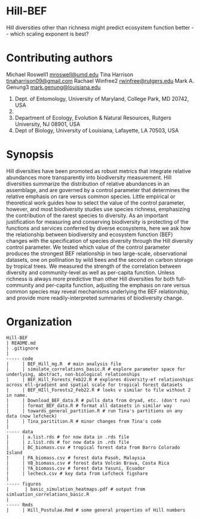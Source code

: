 # Hill-BEF

Hill diversities other than richness might predict ecosystem function better --
which scaling exponent is best?


# Contributing authors

Michael Roswell1 mroswell@umd.edu
Tina Harrison tinaharrison09@gmail.com
Rachael Winfree2 rwinfree@rutgers.edu
Mark A. Genung3 mark.genung@louisiana.edu

1. Dept. of Entomology, University of Maryland, College Park, MD 20742, USA
1. 
1. Department of Ecology, Evolution & Natural Resources, Rutgers University, NJ
08901, USA
1. Dept of Biology, University of Louisiana, Lafayette, LA 70503, USA


# Synopsis 

Hill diversities have been promoted as robust metrics that integrate relative
abundances more transparently into biodiversity measurement. Hill diversities
summarize the distribution of relative abundances in an assemblage, and are
governed by a control parameter that determines the relative emphasis on rare
versus common species. Little empirical or theoretical work guides how to select
the value of the control parameter, however, and most biodiversity studies use
species richness, emphasizing the contribution of the rarest species to
diversity. As an important justification for measuring and conserving
biodiversity is protecting of the functions and services conferred by diverse
ecosystems, here we ask how the relationship between biodiversity and ecosystem
function (BEF) changes with the specification of species diversity through the
Hill diversity control parameter. We tested which value of the control parameter
produces the strongest BEF relationship in two large-scale, observational
datasets, one on pollination by wild bees and the second on carbon storage by
tropical trees. We measured the strength of the correlation between diversity
and community-level as well as per-capita function. Unless richness is always
more predictive than other Hill diversities for both full-community and
per-capita function, adjusting the emphasis on rare versus common species may
reveal mechanisms underlying the BEF relationship, and provide more
readily-interpreted summaries of biodiversity change.

# Organization
```
Hill-BEF
| README.md
| .gitignore
|
----- code
|     | BEF_Hill_mg.R  # main analysis file
|     | simulate_correlations_basic.R # explore parameter space for underlying, abstract, non-biological relationships
|     | BEF_Hill_Forests_Feb22.R # explores diversity-ef relationships across ell-gradient and spatial scale for tropical forest datasets
|     | BEF_HIll_Forests2_Feb22.R # looks v similar to file without 2 in name. 
|     | Download_BEF_data.R # pulls data from dryad, etc. (don't run)
|     | format_BEF_data.R # format all datasets in similar way
|     | towards_general_partition.R # run Tina's partitions on any data (now lefcheck)
|     | Tina_paritition.R # minor changes from Tina's code
| 
----- data
|     | a.list.rds # for now data in .rds file
|     | z.list.rds # for now data in .rds file
|     | BC_biomass.csv # tropical forest data from Barro Colorado Island
|     | PA_biomass.csv # forest data Pasoh, Malaysia
|     | VB_biomass.csv # forest data Volcán Brava, Costa Rica
|     | YA_biomass.csv # forest data Yasuni, Ecuador
|     | lecheck.csv # key data from Lefcheck figshare
|
----- figures
|      | basic_simulation_heatmaps.pdf # output from simluation_correlations_basic.R
|
----- Rmds
|     | Hill_Postulae.Rmd # some general properties of Hill numbers

```



